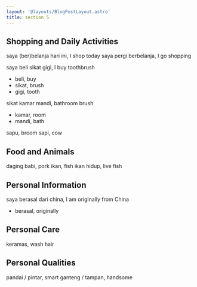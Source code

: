 ```yaml
---
layout: '@layouts/BlogPostLayout.astro'
title: section 5
---
```


## Shopping and Daily Activities
saya (ber)belanja hari ini, I shop today
saya pergi berbelanja, I go shopping

saya beli sikat gigi, I buy toothbrush
- beli, buy
- sikat, brush
- gigi, tooth

sikat kamar mandi, bathroom brush
- kamar, room
- mandi, bath

sapu, broom
sapi, cow

## Food and Animals
daging babi, pork
ikan, fish
ikan hidup, live fish

## Personal Information
saya berasal dari china, I am originally from China
- berasal, originally

## Personal Care
keramas, wash hair

## Personal Qualities
pandai / pintar, smart
ganteng / tampan, handsome